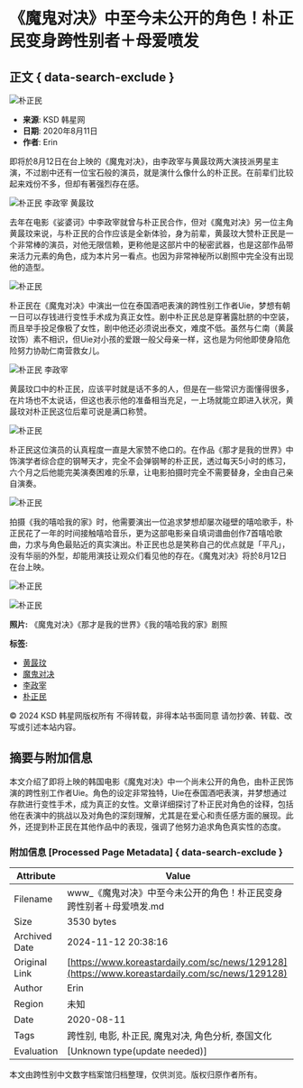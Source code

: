 # 《魔鬼对决》中至今未公开的角色！朴正民变身跨性别者＋母爱喷发

## 正文 { data-search-exclude }


![朴正民](https://a.ksd-i.com/a/2020-08-11/129128-864155.jpg)

- **来源**: KSD 韩星网
- **日期**: 2020年8月11日 
- **作者**: Erin

即将於8月12日在台上映的《魔鬼对决》，由李政宰与黄晸玟两大演技派男星主演，不过剧中还有一位宝石般的演员，就是演什么像什么的朴正民。在前辈们比较起来戏份不多，但却有著强烈存在感。

![朴正民 李政宰 黄晸玟](https://a.ksd-i.com/a/2020-08-11/129128-864152.jpg)

去年在电影《娑婆诃》中李政宰就曾与朴正民合作，但对《魔鬼对决》另一位主角黄晸玟来说，与朴正民的合作应该是全新体验，身为前辈，黄晸玟大赞朴正民是一个非常棒的演员，对他无限信赖，更称他是这部片中的秘密武器，也是这部作品带来活力元素的角色，成为本片另一看点。也因为非常神秘所以剧照中完全没有出现他的造型。

![朴正民](https://a.ksd-i.com/a/2020-08-11/129128-864149.jpg)

朴正民在《魔鬼对决》中演出一位在泰国酒吧表演的跨性别工作者Uie，梦想有朝一日可以存钱进行变性手术成为真正女性。剧中朴正民总是穿著露肚脐的中空装，而且举手投足像极了女性，剧中他还必须说出泰文，难度不低。虽然与仁南（黄晸玟饰）素不相识，但Uie对小孩的爱跟一般父母亲一样，这也是为何他即使身陷危险努力协助仁南营救女儿。

![朴正民 李政宰](https://a.ksd-i.com/a/2020-08-11/129128-864154.jpg)

黄晸玟口中的朴正民，应该平时就是话不多的人，但是在一些常识方面懂得很多，在片场也不太说话，但这也表示他的准备相当充足，一上场就能立即进入状况，黄晸玟对朴正民这位后辈可说是满口称赞。

![朴正民](https://a.ksd-i.com/a/2020-08-11/129128-864151.jpg)

朴正民这位演员的认真程度一直是大家赞不绝口的。在作品《那才是我的世界》中饰演学者综合症的钢琴天才，完全不会弹钢琴的朴正民，透过每天5小时的练习，六个月之后他能完美演奏困难的乐章，让电影拍摄时完全不需要替身，全由自己亲自演奏。

![朴正民](https://a.ksd-i.com/a/2020-08-11/129128-864143.jpg)

拍摄《我的嘻哈我的家》时，他需要演出一位追求梦想却屡次碰壁的嘻哈歌手，朴正民花了一年的时间接触嘻哈音乐，更为这部电影亲自填词谱曲创作7首嘻哈歌曲，力求与角色最贴近的真实演出。朴正民也总是笑称自己的优点就是「平凡」，没有华丽的外型，却能用演技让观众们看见他的存在。《魔鬼对决》将於8月12日在台上映。

![朴正民](https://a.ksd-i.com/a/2020-08-11/129128-864146.jpg)

![朴正民](https://a.ksd-i.com/a/2020-08-11/129128-864147.jpg)

**照片:** 《魔鬼对决》《那才是我的世界》《我的嘻哈我的家》剧照

**标签:**
- [黄晸玟](https://www.koreastardaily.com/sc/tags/%E9%BB%84%E6%99%B8%E7%8E%9F)
- [魔鬼对决](https://www.koreastardaily.com/sc/tags/%E9%AD%94%E9%AC%BC%E5%AF%B9%E5%86%B3)
- [李政宰](https://www.koreastardaily.com/sc/tags/%E6%9D%8E%E6%94%BF%E5%AE%B0)
- [朴正民](https://www.koreastardaily.com/sc/tags/%E6%9C%B4%E6%AD%A3%E6%B0%91)

© 2024 KSD 韩星网版权所有 不得转载，非得本站书面同意 请勿抄袭、转载、改写或引述本站内容。

## 摘要与附加信息

<!-- tcd_abstract -->
本文介绍了即将上映的韩国电影《魔鬼对决》中一个尚未公开的角色，由朴正民饰演的跨性别工作者Uie。角色的设定非常独特，Uie在泰国酒吧表演，并梦想通过存款进行变性手术，成为真正的女性。文章详细探讨了朴正民对角色的诠释，包括他在表演中的挑战以及对角色的深刻理解，尤其是在爱心和责任感方面的展现。此外，还提到朴正民在其他作品中的表现，强调了他努力追求角色真实性的态度。
<!-- tcd_abstract_end -->

### 附加信息 [Processed Page Metadata] { data-search-exclude }

| Attribute       | Value                                  |
|-----------------|----------------------------------------|
| Filename        | www_《魔鬼对决》中至今未公开的角色！朴正民变身跨性别者＋母爱喷发.md                             |
| Size            | 3530 bytes                           |
| Archived Date   | 2024-11-12 20:38:16                             |
| Original Link   | [https://www.koreastardaily.com/sc/news/129128](https://www.koreastardaily.com/sc/news/129128)                       |
| Author          | Erin                               |
| Region          | 未知                               |
| Date            | 2020-08-11                                 |
| Tags            | 跨性别, 电影, 朴正民, 魔鬼对决, 角色分析, 泰国文化                                 |
| Evaluation            | [Unknown type(update needed)]                                 |
<!-- tcd_table_end -->

本文由跨性别中文数字档案馆归档整理，仅供浏览。版权归原作者所有。
